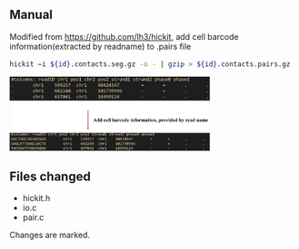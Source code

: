 ## Manual

Modified from https://github.com/lh3/hickit, add cell barcode information(extracted by readname) to .pairs file

```sh
hickit –i ${id}.contacts.seg.gz -o - | gzip > ${id}.contacts.pairs.gz
```

<img src="doc/function_explain.png" width=70%>

## Files changed
- hickit.h
- io.c
- pair.c

Changes are marked.
